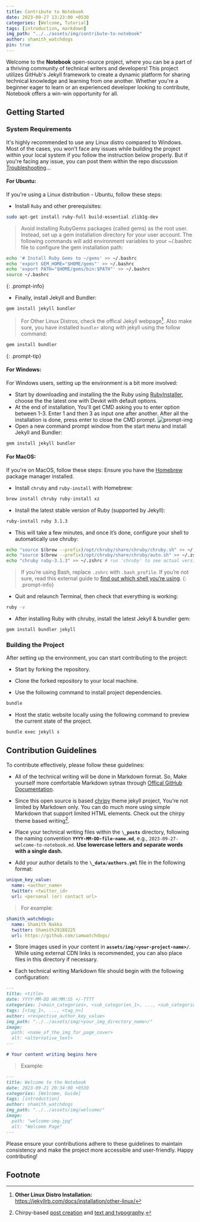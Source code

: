 ```yaml
---
title: Contribute to Notebook
date: 2023-09-27 13:23:00 +0530
categories: [Welcome, Tutorial]
tags: [introduction, markdown]
img_path: "../../assets/img/contribute-to-notebook"
author: shamith_watchdogs
pin: true
---
```


Welcome to the **Notebook** open-source project, where you can be a part of a thriving community of technical writers and developers! This project utilizes GitHub's Jekyll framework to create a dynamic platform for sharing technical knowledge and learning from one another. Whether you're a beginner eager to learn or an experienced developer looking to contribute, Notebook offers a win-win opportunity for all.

## Getting Started

### System Requirements

It's highly recommended to use any Linux distro compared to Windows. Most of the cases, you won't face any issues while building the project within your local system if you follow the instruction below properly. But if you're facing any issue, you can post them within the repo discussion [Troubleshooting](https://github.com/Grow-with-Open-Source/Notebook/discussions/2 "Goto Troubleshooting Discussion")...

#### For Ubuntu:

If you're using a Linux distribution - Ubuntu, follow these steps:

- Install `Ruby` and other prerequisites:
```bash
sudo apt-get install ruby-full build-essential zlib1g-dev
```

> Avoid installing RubyGems packages (called gems) as the root user. Instead, set up a gem installation directory for your user account. The following commands will add environment variables to your ~/.bashrc file to configure the gem installation path:
```bash
echo '# Install Ruby Gems to ~/gems' >> ~/.bashrc
echo 'export GEM_HOME="$HOME/gems"' >> ~/.bashrc
echo 'export PATH="$HOME/gems/bin:$PATH"' >> ~/.bashrc
source ~/.bashrc
```
{: .prompt-info}

- Finally, install Jekyll and Bundler:
```bash
gem install jekyll bundler
```

> For Other Linux Distros, check the offical Jekyll webpage[^other-linux-distros-installation]. Also make sure, you have installed `bundler` along with jekyll using the follow command:
```bash
gem install bundler
```
{: .prompt-tip}

#### For Windows:

For Windows users, setting up the environment is a bit more involved:

- Start by downloading and installing the the Ruby using [RubyInstaller](https://rubyinstaller.org/downloads/ "Download RubyInstaller"), choose the the latest one with Devkit with default options.
- At the end of installation, You'll get CMD asking you to enter option between 1-3. Enter 1 and then 3 as input one after another. After all the installation is done, press enter to close the CMD prompt.
  ![prompt-img](cmd-prompt-img.png)
- Open a new command prompt window from the start menu and install Jekyll and Bundler:

```bash
gem install jekyll bundler
```

#### For MacOS:
If you're on MacOS, follow these steps:
Ensure you have the [Homebrew](https://brew.sh/ "Install Homebrew") package manager installed.

- Install `chruby` and `ruby-install` with Homebrew:
```bash
brew install chruby ruby-install xz
```

- Install the latest stable version of Ruby (supported by Jekyll):
```bash
ruby-install ruby 3.1.3
```

- This will take a few minutes, and once it’s done, configure your shell to automatically use chruby:
```bash
echo "source $(brew --prefix)/opt/chruby/share/chruby/chruby.sh" >> ~/.zshrc
echo "source $(brew --prefix)/opt/chruby/share/chruby/auto.sh" >> ~/.zshrc
echo "chruby ruby-3.1.3" >> ~/.zshrc # run 'chruby' to see actual version
```

> If you’re using Bash, replace `.zshrc` with `.bash_profile`. If you’re not sure, read this external guide to [find out which shell you’re using](https://www.moncefbelyamani.com/which-shell-am-i-using-how-can-i-switch/ "find you shell").
{: .prompt-info}

- Quit and relaunch Terminal, then check that everything is working:
```bash
ruby -v
```

- After installing Ruby with chruby, install the latest Jekyll & bundler gem:
```bash
gem install bundler jekyll
```
### Building the Project

After setting up the environment, you can start contributing to the project:

- Start by forking the repository.

- Clone the forked repository to your local machine.

- Use the following command to install project dependencies.

```bash
bundle
```

- Host the static website locally using the following command to preview the current state of the project.

```bash
bundle exec jekyll s
```

## Contribution Guidelines

To contribute effectively, please follow these guidelines:

- All of the technical writing will be done in Markdown format. So, Make yourself more comfortable Markdown sytnax through [Offical GitHub Documentation](https://docs.github.com/en/get-started/writing-on-github/getting-started-with-writing-and-formatting-on-github/quickstart-for-writing-on-github "visit the offical GitHub Docs").

- Since this open source is based [chripy](https://github.com/cotes2020/jekyll-theme-chirpy "visit offical chirpy theme repo") theme jekyll project, You're not limited by Markdown only. You can do much more using simple Markdown that support limited HTML elements. Check out the chirpy theme based writing[^chirpy-theme-writing].

- Place your technical writing files within the **`\_posts`** directory, following the naming convention **`YYYY-MM-DD-file-name.md`**, e.g., `2023-09-27-welcome-to-notebook.md`. **Use lowercase letters and separate words with a single dash.**

- Add your author details to the **`\_data/authors.yml`** file in the following format:

```yaml
unique_key_value:
  name: <author_name>
  twitter: <twitter_id>
  url: <personal (or) contact url>
```

> For example:

```yaml
shamith_watchdogs:
  name: Shamith Nakka
  twitter: Shamith29188225
  url: https://github.com/iamwatchdogs/
```

- Store images used in your content in **`assets/img/<your-project-name>/`**. While using external CDN links is recommended, you can also place files in this directory if necessary.

- Each technical writing Markdown file should begin with the following configuration:

```md
---
title: <title>
date: YYYY-MM-DD HH:MM:SS +/-TTTT
categories: [<main_categories>, <sub_categories_1>, ..., <sub_categories_n>]
tags: [<tag_1>, ..., <tag_n>]
author: <respective_author_key_value>
img_path: "../../assets/img/<your_img_directory_name>/"
image:
  path: <name_of_the_img_for_page_cover>
  alt: <alternative_text>
---

# Your content writing begins here
```

> Example:

```md
---
title: Welcome to the Notebook
date: 2023-09-21 20:34:00 +0530
categories: [Welcome, Guide]
tags: [introduction]
author: shamith_watchdogs
img_path: "../../assets/img/welcome/"
image:
  path: "welcome-img.jpg"
  alt: "Welcome Page"
---
```

Please ensure your contributions adhere to these guidelines to maintain consistency and make the project more accessible and user-friendly. Happy contributing!

## Footnote
[^other-linux-distros-installation]: **Other Linux Distro Installation:** <https://jekyllrb.com/docs/installation/other-linux/>
[^chirpy-theme-writing]: Chirpy-based [post creation](https://chirpy.cotes.page/posts/write-a-new-post/) and [text and typography](https://chirpy.cotes.page/posts/text-and-typography/).
